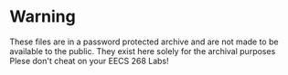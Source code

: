 # Warning

These files are in a password protected archive and are not made to be available to the public.
They exist here solely for the archival purposes
Plese don't cheat on your EECS 268 Labs!
